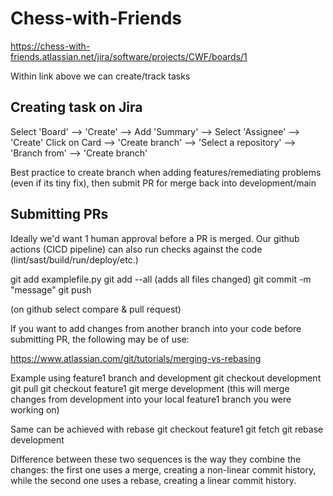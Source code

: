# Chess-with-Friends

https://chess-with-friends.atlassian.net/jira/software/projects/CWF/boards/1

Within link above we can create/track tasks

## Creating task on Jira

Select 'Board' --> 'Create' --> Add 'Summary' --> Select 'Assignee' --> 'Create'
Click on Card --> 'Create branch' --> 'Select a repository' --> 'Branch from' --> 'Create branch'

Best practice to create branch when adding features/remediating problems (even if its tiny fix), then submit PR for merge back into development/main

## Submitting PRs

Ideally we'd want 1 human approval before a PR is merged. Our github actions (CICD pipeline) can also run checks against the code (lint/sast/build/run/deploy/etc.)

git add examplefile.py
git add --all (adds all files changed)
git commit -m "message"
git push

(on github select compare & pull request)

If you want to add changes from another branch into your code before submitting PR, the following may be of use:

https://www.atlassian.com/git/tutorials/merging-vs-rebasing

Example using feature1 branch and development
git checkout development
git pull
git checkout feature1
git merge development
(this will merge changes from development into your local feature1 branch you were working on)

Same can be achieved with rebase
git checkout feature1
git fetch
git rebase development

Difference between these two sequences is the way they combine the changes: the first one uses a merge, creating a non-linear commit history, while the second one uses a rebase, creating a linear commit history.
